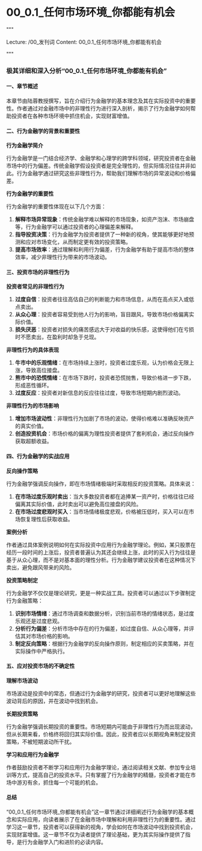 # 00_0.1_任何市场环境_你都能有机会

"""

Lecture: /00_发刊词
Content: 00_0.1_任何市场环境_你都能有机会

"""

### 极其详细和深入分析“00_0.1_任何市场环境_你都能有机会”

#### 一、章节概述

本章节由陆蓉教授撰写，旨在介绍行为金融学的基本理念及其在实际投资中的重要性。作者通过对金融市场中的非理性行为进行深入剖析，揭示了行为金融学如何帮助投资者在各种市场环境中抓住机会，实现财富增值。

#### 二、行为金融学的背景和重要性

**行为金融学简介**

行为金融学是一门结合经济学、金融学和心理学的跨学科领域，研究投资者在金融市场中的行为偏差。传统金融学假设投资者是完全理性的，但实际情况往往并非如此。行为金融学通过研究这些非理性行为，帮助我们理解市场的异常波动和价格偏差。

**行为金融学的重要性**

行为金融学的重要性体现在以下几个方面：

1. **解释市场异常现象**：传统金融学难以解释的市场现象，如资产泡沫、市场崩盘等，行为金融学可以通过投资者的心理偏差来解释。
2. **指导投资决策**：行为金融学为投资者提供了一种新的视角，使其能够更好地预测和应对市场变化，从而制定更有效的投资策略。
3. **提高市场效率**：通过理解和利用行为偏差，行为金融学有助于提高市场的整体效率，减少非理性行为带来的市场波动。

#### 三、投资市场的非理性行为

**投资者常见的非理性行为**

1. **过度自信**：投资者往往高估自己的判断能力和市场信息，从而在高点买入或低点卖出。
2. **从众心理**：投资者容易受到他人行为的影响，盲目跟风，导致市场价格偏离实际价值。
3. **损失厌恶**：投资者对损失的痛苦感远大于对收益的快乐感，这使得他们在亏损时不愿卖出，在盈利时却急于兑现。

**非理性行为的具体表现**

1. **牛市中的乐观情绪**：在市场持续上涨时，投资者过度乐观，认为价格会无限上涨，导致高位接盘。
2. **熊市中的恐慌情绪**：在市场下跌时，投资者恐慌抛售，导致价格进一步下跌，形成恶性循环。
3. **过度反应**：投资者对新信息的反应往往过度，导致市场短期内剧烈波动。

**非理性行为的市场影响**

1. **增加市场波动性**：非理性行为加剧了市场的波动，使得价格难以准确反映资产的真实价值。
2. **创造投资机会**：市场价格的偏离为理性投资者提供了套利机会，通过反向操作获取超额收益。

#### 四、行为金融学的实战应用

**反向操作策略**

行为金融学强调反向操作，即在市场情绪极端时采取相反的投资策略。具体来说：

1. **在市场过度乐观时卖出**：当大多数投资者都在追捧某一资产时，价格往往已经偏离其实际价值，此时卖出可以避免高位接盘的风险。
2. **在市场过度悲观时买入**：当市场情绪极度悲观，价格被压低时，买入可以在市场恢复理性后获取收益。

**案例分析**

作者通过具体案例说明如何在实际投资中应用行为金融学理论。例如，某只股票在经历一段时间的上涨后，投资者普遍认为其还会继续上涨，此时的买入行为往往是基于从众心理，而不是对基本面的理性分析。行为金融学建议投资者在这种情况下卖出，避免跟风带来的风险。

**投资策略制定**

行为金融学不仅仅是理论研究，更是一种实战工具。投资者可以通过以下步骤制定行为金融策略：

1. **识别市场情绪**：通过市场调查和数据分析，识别当前市场的情绪状态，是过度乐观还是过度悲观。
2. **分析行为偏差**：分析市场中存在的行为偏差，如过度自信、从众心理等，并评估其对市场价格的影响。
3. **制定反向策略**：根据行为金融学的反向操作原则，制定相应的买卖策略，并在实际操作中严格执行。

#### 五、应对投资市场的不确定性

**理解市场波动**

市场波动是投资中的常态，但通过行为金融学的研究，投资者可以更好地理解这些波动背后的原因，并在波动中找到机会。

**长期投资策略**

行为金融学强调长期投资的重要性。市场短期内可能由于非理性行为而出现波动，但从长期来看，价格终将回归其实际价值。因此，投资者应以长期视角来制定投资策略，不被短期波动所干扰。

**学习和应用行为金融学**

作者鼓励投资者不断学习和应用行为金融学理论，通过阅读相关文献、参加专业培训等方式，提高自己的投资水平。只有掌握了行为金融学的精髓，投资者才能在市场中游刃有余，抓住每一个可能的机会。

#### 总结

“00_0.1_任何市场环境_你都能有机会”这一章节通过详细阐述行为金融学的基本概念和实际应用，向读者展示了在金融市场中理解和利用非理性行为的重要性。通过学习这一章节，投资者可以获得新的视角，学会如何在市场波动中找到投资机会，实现财富增值。这一章节不仅为读者提供了理论基础，更为其实际操作提供了指导，是行为金融学入门和进阶的必读内容。